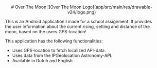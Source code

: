 <p align="center">
  # Over The Moon
  ![Over The Moon Logo](app/src/main/res/drawable-v24/logo.png)
</p>

This is an Android application I made for a school assignment. It provides the user information about the current rising, setting and distance of the moon, based on the users GPS-location!

This application has the following functionalities:
- Uses GPS-location to fetch localized API-data.
- Uses data from the IPGeolocation Astronomy-API.
- Available in Dutch and English
